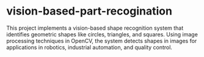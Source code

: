 # vision-based-part-recogination
This project implements a vision-based shape recognition system that identifies geometric shapes like circles, triangles, and squares. Using image processing techniques in OpenCV, the system detects shapes in images for applications in robotics, industrial automation, and quality control.
